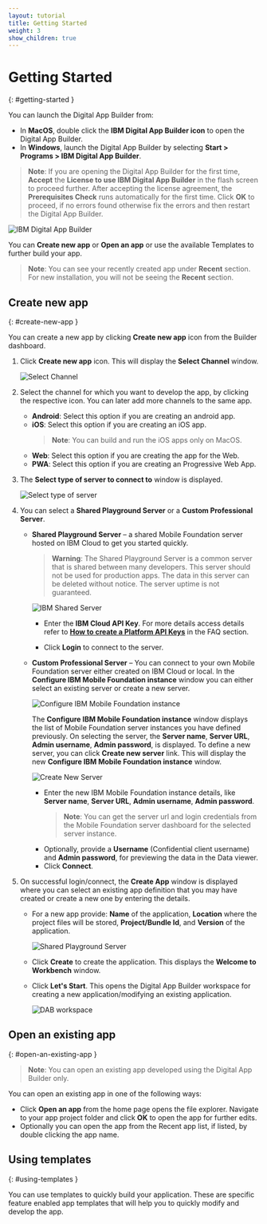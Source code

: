 ```yaml
---
layout: tutorial
title: Getting Started
weight: 3
show_children: true
---
```

<!-- NLS_CHARSET=UTF-8 -->
# Getting Started
{: #getting-started }

You can launch the Digital App Builder from:

* In **MacOS**, double click the **IBM Digital App Builder icon** to open the Digital App Builder.
* In **Windows**, launch the Digital App Builder by selecting **Start > Programs > IBM Digital App Builder**.

>**Note**: If you are opening the Digital App Builder for the first time, **Accept** the **License to use IBM Digital App Builder** in the flash screen to proceed further. After accepting the license agreement, the **Prerequisites Check** runs automatically for the first time. Click **OK** to proceed, if no errors found otherwise fix the errors and then restart the Digital App Builder.

![IBM Digital App Builder](dab-home-screen.png)

You can **Create new app** or **Open an app** or use the available Templates to further build your app.
>**Note**: You can see your recently created app under **Recent** section. For new installation, you will not be seeing the **Recent** section.


## Create new app
{: #create-new-app }

You can create a new app by clicking **Create new app** icon from the Builder dashboard.

1. Click **Create new app** icon. This will display the **Select Channel** window.

    ![Select Channel](dab-select-channel.png)

2. Select the channel for which you want to develop the app, by clicking the respective icon. You can later add more channels to the same app.

    * **Android**: Select this option if you are creating an android app.
    * **iOS**: Select this option if you are creating an iOS app.
        >**Note**: You can build and run the iOS apps only on MacOS.
    * **Web**: Select this option if you are creating the app for the Web.
    * **PWA**: Select this option if you are creating an Progressive Web App.

3. The **Select type of server to connect to** window is displayed.

    ![Select type of server](dab-select-server.png)

4. You can select a **Shared Playground Server** or a **Custom Professional Server**.

    * **Shared Playground Server** – a shared Mobile Foundation server hosted on IBM Cloud to get you started quickly.

        >**Warning**: The Shared Playground Server is a common server that is shared between many developers. This server should not be used for production apps. The data in this server can be deleted without notice. The server uptime is not guaranteed.

        ![IBM Shared Server](dab-shared-server.png)

        * Enter the **IBM Cloud API Key**. For more details access details refer to [**How to create a Platform API Keys**](/faq/) in the FAQ section. 

        * Click **Login** to connect to the server. 

    * **Custom Professional Server** – You can connect to your own Mobile Foundation server either created on IBM Cloud or local. In the **Configure IBM Mobile Foundation instance** window you can either select an existing server or create a new server.

        ![Configure IBM Mobile Foundation instance](dab-config-ibm-cloud-instance.png)
 
        The **Configure IBM Mobile Foundation instance** window displays the list of Mobile Foundation server instances you have defined previously. On selecting the server, the **Server name**, **Server URL**, **Admin username**, **Admin password**, is displayed. To define a new server, you can click **Create new server** link. This will display the new **Configure IBM Mobile Foundation instance** window.

        ![Create New Server](dab-custom-professional-server.png)

        * Enter the new IBM Mobile Foundation instance details, like **Server name**, **Server URL**, **Admin username**, **Admin password**.
            >**Note**: You can get the server url and login credentials from the Mobile Foundation server dashboard for the selected server instance.
        * Optionally, provide a **Username** (Confidential client username) and **Admin password**, for previewing the data in the Data viewer.
        * Click **Connect**.

5. On successful login/connect, the **Create App** window is displayed where you can select an existing app definition that you may have created or create a new one by entering the details. 
    * For a new app provide: **Name** of the application, **Location** where the project files will be stored, **Project/Bundle Id**, and **Version** of the application. 
 
        ![Shared Playground Server](dab-create-app.png)

    * Click **Create** to create the application. This displays the **Welcome to Workbench** window.
    * Click **Let's Start**. This opens the Digital App Builder workspace for creating a new application/modifying an existing application.

        ![DAB workspace](dab-workbench.png)

## Open an existing app
{: #open-an-existing-app }
 
>**Note**: You can open an existing app developed using the Digital App Builder only.

You can open an existing app in one of the following ways:

* Click **Open an app** from the home page opens the file explorer. Navigate to your app project folder and click **OK** to open the app for further edits.
* Optionally you can open the app from the Recent app list, if listed, by double clicking the app name.

## Using templates
{: #using-templates }

You can use templates to quickly build your application. These are specific feature enabled app templates that will help you to quickly modify and develop the app.

